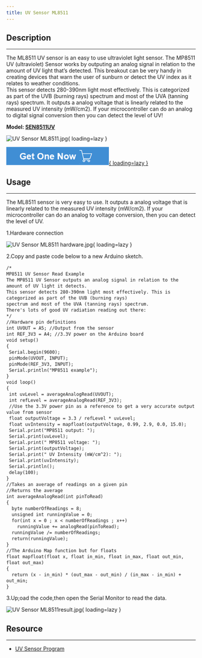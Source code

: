 ```yaml
---
title: UV Sensor ML8511
---
```


## Description
-----------

The ML8511 UV sensor is an easy to use ultraviolet light sensor. The MP8511 UV (ultraviolet) Sensor works by outputing an analog signal in relation to the amount of UV light that’s detected. This breakout can be very handy in creating devices that warn the user of sunburn or detect the UV index as it relates to weather conditions.  
This sensor detects 280-390nm light most effectively. This is categorized as part of the UVB (burning rays) spectrum and most of the UVA (tanning rays) spectrum. It outputs a analog voltage that is linearly related to the measured UV intensity (mW/cm2). If your microcontroller can do an analog to digital signal conversion then you can detect the level of UV!

**Model: [SEN8511UV](http://www.elecrow.com/uv-sensor-ml8511-p-1241.html)**

![UV Sensor ML8511.jpg](https://wiki.elecrow.com/images/thumb/8/87/UV_Sensor_ML8511.jpg/400px-UV_Sensor_ML8511.jpg){ loading=lazy }

[![Alt text](../../assets/images/Get_one_now.png){ loading=lazy }](https://www.elecrow.com/uv-sensor-ml8511-p-1241.html?wiki "Title text")

## Usage
-----

The ML8511 sensor is very easy to use. It outputs a analog voltage that is linearly related to the measured UV intensity (mW/cm2). If your microcontroller can do an analog to voltage conversion, then you can detect the level of UV.

1.Hardware connection

![UV Sensor ML8511 hardware.jpg](https://wiki.elecrow.com/images/thumb/3/32/UV_Sensor_ML8511_hardware.jpg/800px-UV_Sensor_ML8511_hardware.jpg){ loading=lazy }

2.Copy and paste code below to a new Arduino sketch.

```
/* 
MP8511 UV Sensor Read Example
The MP8511 UV Sensor outputs an analog signal in relation to the amount of UV light it detects.
This sensor detects 280-390nm light most effectively. This is categorized as part of the UVB (burning rays)
spectrum and most of the UVA (tanning rays) spectrum.
There's lots of good UV radiation reading out there: 
*/
//Hardware pin definitions
int UVOUT = A5; //Output from the sensor
int REF_3V3 = A4; //3.3V power on the Arduino board
void setup()
{
 Serial.begin(9600);
 pinMode(UVOUT, INPUT);
 pinMode(REF_3V3, INPUT);
 Serial.println("MP8511 example");
}
void loop()
{
 int uvLevel = averageAnalogRead(UVOUT);
 int refLevel = averageAnalogRead(REF_3V3);
 //Use the 3.3V power pin as a reference to get a very accurate output value from sensor
 float outputVoltage = 3.3 / refLevel * uvLevel;  
 float uvIntensity = mapfloat(outputVoltage, 0.99, 2.9, 0.0, 15.0);
 Serial.print("MP8511 output: ");
 Serial.print(uvLevel);
 Serial.print(" MP8511 voltage: ");
 Serial.print(outputVoltage);
 Serial.print(" UV Intensity (mW/cm^2): ");
 Serial.print(uvIntensity);  
 Serial.println();  
 delay(100);
}
//Takes an average of readings on a given pin
//Returns the average
int averageAnalogRead(int pinToRead)
{
  byte numberOfReadings = 8;
  unsigned int runningValue = 0; 
  for(int x = 0 ; x < numberOfReadings ; x++)
    runningValue += analogRead(pinToRead);
  runningValue /= numberOfReadings;
  return(runningValue);  
}
//The Arduino Map function but for floats
float mapfloat(float x, float in_min, float in_max, float out_min, float out_max)
{
  return (x - in_min) * (out_max - out_min) / (in_max - in_min) + out_min;
}
```

3.Up;oad the code,then open the Serial Monitor to read the data.

![UV Sensor ML8511result.jpg](https://wiki.elecrow.com/images/2/22/UV_Sensor_ML8511result.jpg){ loading=lazy }

## Resource
--------

- [UV Sensor Program](../../files/MP8511-Read-Example-zip.md)